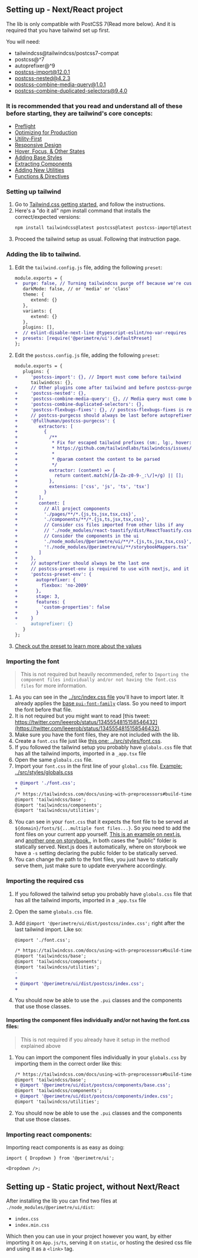 ## Setting up - Next/React project

The lib is only compatible with PostCSS 7(Read more below). And it is required that you have tailwind set up first.

You will need:

- tailwindcss@tailwindcss/postcss7-compat
- postcss@^7
- autoprefixer@^9
- postcss-import@12.0.1
- postcss-nested@4.2.3
- postcss-combine-media-query@1.0.1
- postcss-combine-duplicated-selectors@9.4.0

### It is recommended that you read and understand all of these before starting, they are tailwind's core concepts:

- [Preflight](https://tailwindcss.com/docs/preflight)
- [Optimizing for Production](https://tailwindcss.com/docs/optimizing-for-production)
- [Utility-First](https://tailwindcss.com/docs/utility-first)
- [Responsive Design](https://tailwindcss.com/docs/responsive-design)
- [Hover, Focus, & Other States](https://tailwindcss.com/docs/hover-focus-and-other-states)
- [Adding Base Styles](https://tailwindcss.com/docs/adding-base-styles)
- [Extracting Components](https://tailwindcss.com/docs/extracting-components)
- [Adding New Utilities](https://tailwindcss.com/docs/adding-new-utilities)
- [Functions & Directives](https://tailwindcss.com/docs/functions-and-directives)

### Setting up tailwind

1. Go to [Tailwind.css getting started](https://tailwindcss.com/docs/installation), and follow the instructions.
1. Here's a "do it all" npm install command that installs the correct/expected versions:
   ```bash
   npm install tailwindcss@latest postcss@latest postcss-import@latest postcss-nested@5.0.1 postcss-combine-media-query@latest postcss-combine-duplicated-selectors@latest postcss-preset-env@latest
   ```
1. Proceed the tailwind setup as usual. Following that instruction page.

### Adding the lib to tailwind.

1. Edit the `tailwind.config.js` file, adding the following `preset`:
   ```diff
   module.exports = {
   +  purge: false, // Turning tailwindcss purge off because we're customizing the execution order in postcss.config.js
      darkMode: false, // or 'media' or 'class'
      theme: {
         extend: {}
      },
      variants: {
         extend: {}
      },
      plugins: [],
   +  // eslint-disable-next-line @typescript-eslint/no-var-requires
   +  presets: [require('@perimetre/ui').defaultPreset]
   };
   ```
1. Edit the `postcss.config.js` file, adding the following `preset`:
   ```diff
   module.exports = {
      plugins: {
   +     'postcss-import': {}, // Import must come before tailwind
         tailwindcss: {},
   +     // Other plugins come after tailwind and before postcss-purgecss + autoprefixer
   +     'postcss-nested': {},
   +     'postcss-combine-media-query': {}, // Media query must come before duplicated-selectors
   +     'postcss-combine-duplicated-selectors': {},
   +     'postcss-flexbugs-fixes': {}, // postcss-flexbugs-fixes is required to use with nextjs
   +     // postcss-purgecss should always be last before autoprefixer
   +     '@fullhuman/postcss-purgecss': {
   +        extractors: [
   +          {
   +            /**
   +             * Fix for escaped tailwind prefixes (sm:, lg:, hover:, etc)
   +             * https://github.com/tailwindlabs/tailwindcss/issues/391#issuecomment-746829848
   +             *
   +             * @param content the content to be parsed
   +             */
   +            extractor: (content) => {
   +              return content.match(/[A-Za-z0-9-_:\/]+/g) || [];
   +            },
   +            extensions: ['css', 'js', 'ts', 'tsx']
   +          }
   +        ],
   +        content: [
   +          // All project components
   +          './pages/**/*.{js,ts,jsx,tsx,css}',
   +          './components/**/*.{js,ts,jsx,tsx,css}',
   +          // Consider css files imported from other libs if any
   +          // './node_modules/react-toastify/dist/ReactToastify.css',
   +          // Consider the components in the ui
   +          './node_modules/@perimetre/ui/**/*.{js,ts,jsx,tsx,css}',
   +          '!./node_modules/@perimetre/ui/**/storybookMappers.tsx' // ignore the storybookMappers.tsx inside @perimetre/ui because that should only be used by the ui package itself
   +        ]
   +     },
   +     // autoprefixer should always be the last one
   +     // postcss-preset-env is required to use with nextjs, and it already uses autoprefixer
   +     'postcss-preset-env': {
   +       autoprefixer: {
   +         flexbox: 'no-2009'
   +       },
   +       stage: 3,
   +       features: {
   +         'custom-properties': false
   +       }
   +     }
   -     autoprefixer: {}
      }
   };
   ```
1. [Check out the preset to learn more about the values](../src/presets/default-preset.js)

### Importing the font

> This is not required but heavily recommended, refer to `Importing the component files individually and/or not having the font.css files` for more information.

1. As you can see in the [../src/index.css file](../src/index.css) you'll have to import later. It already applies the [base `pui-font-family`](../src/components/FontFamily/index.css) class. So you need to import the font before that file.
1. It is not required but you might want to read [this tweet: https://twitter.com/leeerob/status/1345554815158546432](https://twitter.com/leeerob/status/1345554815158546432).
1. Make sure you have the font files, they are not included with the lib.
1. Create a `font.css` file just like [this one: ../src/styles/font.css](../src/styles/font.css).
1. If you followed the tailwind setup you probably have `globals.css` file that has all the tailwind imports, imported in a `_app.tsx` file
1. Open the same `globals.css` file.
1. Import your `font.css` in the first line of your `global.css` file. [Example: ../src/styles/globals.css](../src/styles/globals.css)
   ```diff
   + @import './font.css';
   +
   /* https://tailwindcss.com/docs/using-with-preprocessors#build-time-imports */
   @import 'tailwindcss/base';
   @import 'tailwindcss/components';
   @import 'tailwindcss/utilities';
   ```
1. You can see in your `font.css` that it expects the font file to be served at `${domain}/fonts/${...multiple font files...}`. So you need to add the font files on your current app yourself. [This is an example on next.js](../src/pages/_document.tsx), and [another one on storybook.](../.storybook/preview-head.html), in both cases the "public" folder is statically served. Next.js does it automatically, where on storybook we have a `-s` setting declaring the public folder to be statically served.
1. You can change the path to the font files, you just have to statically serve them, just make sure to update everywhere accordingly.

### Importing the required css

1. If you followed the tailwind setup you probably have `globals.css` file that has all the tailwind imports, imported in a `_app.tsx` file
1. Open the same `globals.css` file.
1. Add `@import '@perimetre/ui/dist/postcss/index.css';` right after the last tailwind import. Like so:

   ```diff
   @import './font.css';

   /* https://tailwindcss.com/docs/using-with-preprocessors#build-time-imports */
   @import 'tailwindcss/base';
   @import 'tailwindcss/components';
   @import 'tailwindcss/utilities';
   -
   +
   + @import '@perimetre/ui/dist/postcss/index.css';
   +
   ```

1. You should now be able to use the `.pui` classes and the components that use those classes.

#### Importing the component files individually and/or not having the font.css files:

> This is not required if you already have it setup in the method explained above

1. You can import the component files individually in your `globals.css` by importing them in the correct order like this:
   ```diff
   /* https://tailwindcss.com/docs/using-with-preprocessors#build-time-imports */
   @import 'tailwindcss/base';
   + @import '@perimetre/ui/dist/postcss/components/base.css';
   @import 'tailwindcss/components';
   + @import '@perimetre/ui/dist/postcss/components/index.css';
   @import 'tailwindcss/utilities';
   ```
1. You should now be able to use the `.pui` classes and the components that use those classes.

### Importing react components:

Importing react components is as easy as doing:

```tsx
import { Dropdown } from '@perimetre/ui';

<Dropdown />;
```

## Setting up - Static project, without Next/React

After installing the lib you can find two files at `./node_modules/@perimetre/ui/dist`:

- `index.css`
- `index.min.css`

Which then you can use in your project however you want, by either importing it on `App.js/ts`, serving it on `static`, or hosting the desired css file and using it as a `<link>` tag.
